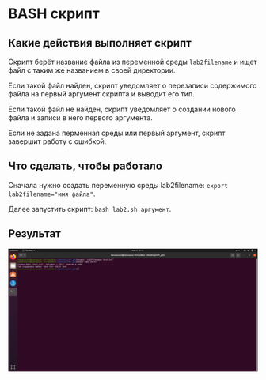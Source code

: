 # BASH скрипт
## Какие действия выполняет скрипт
<p>Скрипт берёт название файла из переменной среды <code>lab2filename</code> и ищет файл с таким же названием в своей директории.</p>
<p>Если такой файл найден, скрипт уведомляет о перезаписи содержимого файла на первый аргумент скрипта и выводит его тип.</p>
<p>Если такой файл не найден, скрипт уведомляет о создании нового файла и записи в него первого аргумента.</p>
<p>Если не задана перменная среды или первый аргумент, скрипт завершит работу с ошибкой.</p>

## Что сделать, чтобы работало
<p>Сначала нужно создать переменную среды lab2filename: <code>export lab2filename="имя файла"</code>.</p>
<p>Далее запустить скрипт: <code>bash lab2.sh аргумент</code>.</p>

## Результат
<img src="screenshot.png">
